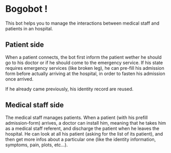 # Bogobot !

This bot helps you to manage the interactions between medical staff and patients in an hospital. 


## Patient side

When a patient connects, the bot first inform the patient wether he should go to his doctor or if he should come to the emergency service. If his state requires emergency services (like broken leg), he can pre-fill his admission form before actually arriving at the hospital, in order to fasten his admission once arrived.

If he already came previously, his identity record are reused.

## Medical staff side

The medical staff manages patients. When a patient (with his prefill admission-form) arrives, a doctor can install him, meaning that he takes him as a medical staff referent, and discharge the patient when he leaves the hospital. He can look at all his patient (asking for the list of its patient), and then get more infos about a particular one (like the identity information, symptoms, pain, plots, etc...).
